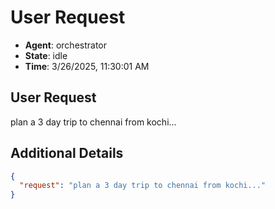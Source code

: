 # User Request

- **Agent**: orchestrator
- **State**: idle
- **Time**: 3/26/2025, 11:30:01 AM

## User Request

plan a 3 day trip to chennai from kochi...

## Additional Details

```json
{
  "request": "plan a 3 day trip to chennai from kochi..."
}
```

